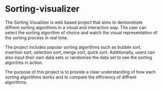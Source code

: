 # Sorting-visualizer

The Sorting Visualizer is web based project that aims to demonstrate diffrent sorting algorithms in a visual and interactive way. The user can select the sorting algorithm of choice and watch the visual representation of the sorting process in real time.

The project includes popular sorting algorithms such as bubble sort, insertion sort, selection sort, merge sort, quick sort. Additionally, users can also input their own data sets or randomize the data set to see the sorting algoritms in action.

The purpose of this project is to provide a clear understanding of how each sorting algorithms works and to compare the efficiency of diffrent algorithms.
